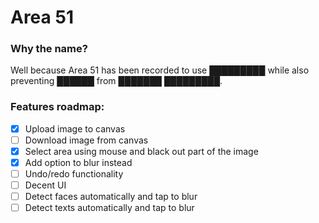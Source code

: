 # Area 51

### Why the name? 
Well because Area 51 has been recorded to use █████████ while also preventing ██████ from ███████ █████████.

### Features roadmap:
- [x] Upload image to canvas
- [ ] Download image from canvas
- [x] Select area using mouse and black out part of the image
- [x] Add option to blur instead
- [ ] Undo/redo functionality
- [ ] Decent UI
- [ ] Detect faces automatically and tap to blur
- [ ] Detect texts automatically and tap to blur